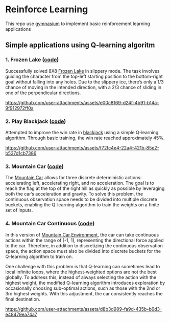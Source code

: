 # Reinforce Learning
This repo use [gymnasium](https://www.gymlibrary.dev/) to implement basic reinforcement learning applications

## Simple applications using Q-learning algoritm

### 1. Frozen Lake ([code](q_learning_apps/frozen_lake.py))
Successfully solved 8X8 [Frozen Lake](https://www.gymlibrary.dev/environments/toy_text/frozen_lake/) in slippery mode. The task involves guiding the character from the top-left starting position to the bottom-right goal without falling into any holes. Due to the slippery ice, there’s only a 1/3 chance of moving in the intended direction, with a 2/3 chance of sliding in one of the perpendicular directions.

https://github.com/user-attachments/assets/e00c8169-d24f-4b91-b14a-9f912972ff0a

### 2. Play Blackjack ([code](q_learning_apps/blackjack.py))
Attempted to improve the win rate in [blackjack](https://www.gymlibrary.dev/environments/toy_text/blackjack/) using a simple Q-learning algorithm. Through basic training, the win rate reached approximately 45%.

https://github.com/user-attachments/assets/f72fc4e4-22a4-421b-85e2-b537d1cb7386

### 3. Mountain Car ([code](q_learning_apps/mountain_car.py))
The [Mountain Car](https://www.gymlibrary.dev/environments/classic_control/mountain_car/) allows for three discrete deterministic actions: accelerating left, accelerating right, and no acceleration. The goal is to reach the flag at the top of the right hill as quickly as possible by leveraging both the car’s acceleration and gravity. To solve this problem, the continuous observation space needs to be divided into multiple discrete buckets, enabling the Q-learning algorithm to train the weights on a finite set of inputs.

### 4. Mountain Car Continuous ([code](q_learning_apps/mountain_car_continuous.py))
In this version of [Mountain Car Environment](https://www.gymlibrary.dev/environments/classic_control/mountain_car_continuous/), the car can take continuous actions within the range of [-1, 1], representing the directional force applied to the car. Therefore, in addition to discretizing the continuous observation space, the action space must also be divided into discrete buckets for the Q-learning algorithm to train on.

One challenge with this problem is that Q-learning can sometimes lead to local infinite loops, where the highest-weighted options are not the best globally. To address this, instead of always selecting the action with the highest weight, the modified Q-learning algorithm introduces exploration by occasionally choosing sub-optimal actions, such as those with the 2nd or 3rd highest weights. With this adjustment, the car consistently reaches the final destination.

https://github.com/user-attachments/assets/d8b3d989-fa9d-435b-b6d3-e48479ea74a7

